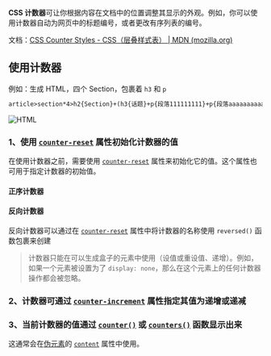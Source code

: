 
**CSS 计数器**可让你根据内容在文档中的位置调整其显示的外观。例如，你可以使用计数器自动为网页中的标题编号，或者更改有序列表的编号。

文档：[CSS Counter Styles - CSS（层叠样式表） | MDN (mozilla.org)](https://developer.mozilla.org/zh-CN/docs/Web/CSS/CSS_Counter_Styles)

## 使用计数器

例如：生成 HTML，四个 Section，包裹着 `h3` 和 `p`

```html
article>section*4>h2{Section}+(h3{话题}+p{段落111111111}+p{段落aaaaaaaaaaaaaa})*4
```

![HTML](https://cdn.wallleap.cn/img/pic/illustrtion/202210121755148.png)

### 1、使用 [`counter-reset`](https://developer.mozilla.org/zh-CN/docs/Web/CSS/counter-reset) 属性初始化计数器的值

在使用计数器之前，需要使用 [`counter-reset`](https://developer.mozilla.org/zh-CN/docs/Web/CSS/counter-reset) 属性来初始化它的值。这个属性也可用于指定计数器的初始值。

#### 正序计数器



#### 反向计数器

反向计数器可以通过在 [`counter-reset`](https://developer.mozilla.org/zh-CN/docs/Web/CSS/counter-reset) 属性中将计数器的名称使用 `reversed()` 函数包裹来创建



> 计数器只能在可以生成盒子的元素中使用（设值或重设值、递增）。例如，如果一个元素被设置为了 `display: none`，那么在这个元素上的任何计数器操作都会被忽略。

### 2、计数器可通过 [`counter-increment`](https://developer.mozilla.org/zh-CN/docs/Web/CSS/counter-increment) 属性指定其值为递增或递减



### 3、当前计数器的值通过 [`counter()`](https://developer.mozilla.org/zh-CN/docs/Web/CSS/counter) 或 [`counters()`](https://developer.mozilla.org/zh-CN/docs/Web/CSS/counters) 函数显示出来

这通常会在[伪元素](https://developer.mozilla.org/zh-CN/docs/Web/CSS/Pseudo-elements)的 [`content`](https://developer.mozilla.org/zh-CN/docs/Web/CSS/content) 属性中使用。